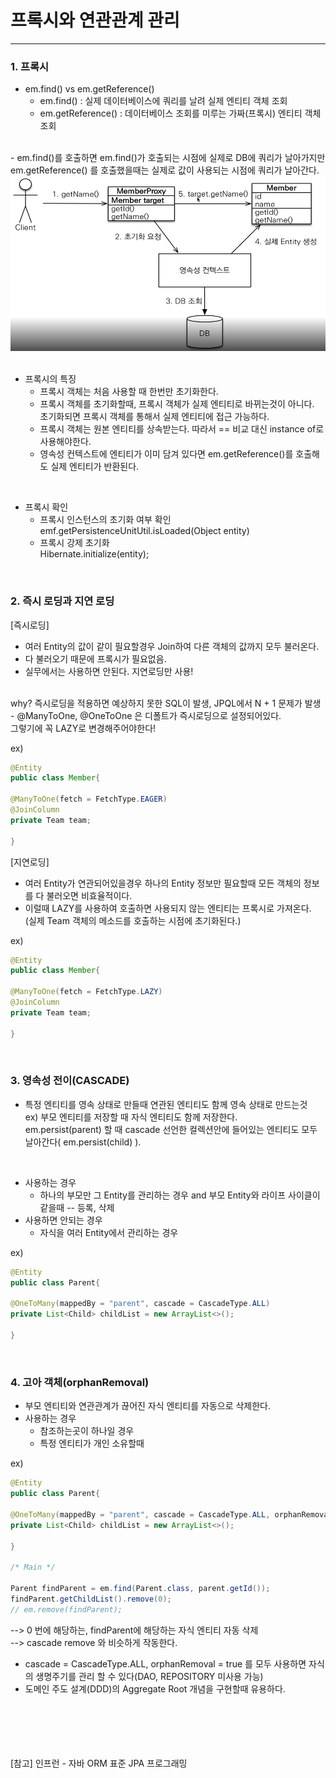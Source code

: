 # 프록시와 연관관계 관리
---
### __1. 프록시__

- em.find() vs em.getReference()
	- em.find() : 실제 데이터베이스에 쿼리를 날려 실제 엔티티 객체 조회
	- em.getReference() : 데이터베이스 조회를 미루는 가짜(프록시) 엔티티 객체 조회
<br>
- em.find()를 호출하면 em.find()가 호출되는 시점에 실제로 DB에 쿼리가 날아가지만 em.getReference() 를 호출했을때는 실제로 값이 사용되는 시점에 쿼리가 날아간다. 

<img src="img/proxy_2.png"  width="550" height="280"/>
<br><br>

- 프록시의 특징
	- 프록시 객체는 처음 사용할 때 한번만 초기화한다.
	- 프록시 객체를 초기화할때, 프록시 객체가 실제 엔티티로 바뀌는것이 아니다.<br>
	초기화되면 프록시 객체를 통해서 실제 엔티티에 접근 가능하다.
	- 프록시 객체는 원본 엔티티를 상속받는다. 따라서 == 비교 대신 instance of로 사용해야한다.
	- 영속성 컨텍스트에 엔티티가 이미 담겨 있다면 em.getReference()를 호출해도 실제 엔티티가 반환된다.
<br>

- 프록시 확인
	- 프록시 인스턴스의 초기화 여부 확인<br>
	emf.getPersistenceUnitUtil.isLoaded(Object entity)
	- 프록시 강제 초기화<br>
	Hibernate.initialize(entity);

<br>

### __2. 즉시 로딩과 지연 로딩__

[즉시로딩]
- 여러 Entity의 값이 같이 필요할경우 Join하여 다른 객체의 값까지 모두 불러온다.
- 다 불러오기 때문에 프록시가 필요없음.
- 실무에서는 사용하면 안된다. 지연로딩만 사용!
<br>
why? 즉시로딩을 적용하면 예상하지 못한 SQL이 발생, JPQL에서 N + 1 문제가 발생
<br>
- @ManyToOne, @OneToOne 은 디폴트가 즉시로딩으로 설정되어있다.
<br>그렇기에 꼭 LAZY로 변경해주어야한다!

ex) 
```java
@Entity
public class Member{

@ManyToOne(fetch = FetchType.EAGER)
@JoinColumn
private Team team;

}
```

[지연로딩]
- 여러 Entity가 연관되어있을경우 하나의 Entity 정보만 필요할때 모든 객체의 정보를 다 불러오면 비효율적이다.
- 이럴때 LAZY를 사용하여 호출하면 사용되지 않는 엔티티는 프록시로 가져온다.<br>(실제 Team 객체의 메소드를 호출하는 시점에 초기화된다.)

ex) 
```java
@Entity
public class Member{

@ManyToOne(fetch = FetchType.LAZY)
@JoinColumn
private Team team;

}
```
<br>

### __3. 영속성 전이(CASCADE)__
- 특정 엔티티를 영속 상태로 만들때 연관된 엔티티도 함께 영속 상태로 만드는것
<br> ex) 부모 엔티티를 저장할 때 자식 엔티티도 함께 저장한다.
<br> em.persist(parent) 할 때 cascade 선언한 컬렉션안에 들어있는 엔티티도 모두 날아간다( em.persist(child) ).

<br>

- 사용하는 경우
	- 하나의 부모만 그 Entity를 관리하는 경우 and 부모 Entity와 라이프 사이클이 같을때 -- 등록, 삭제
- 사용하면 안되는 경우
	- 자식을 여러 Entity에서 관리하는 경우

ex) 
```java
@Entity
public class Parent{

@OneToMany(mappedBy = "parent", cascade = CascadeType.ALL)
private List<Child> childList = new ArrayList<>();

}
```
<br>

### __4. 고아 객체(orphanRemoval)__
- 부모 엔티티와 연관관계가 끊어진 자식 엔티티를 자동으로 삭제한다.
- 사용하는 경우
	- 참조하는곳이 하나일 경우
	- 특정 엔티티가 개인 소유할때

ex) 
```java
@Entity
public class Parent{

@OneToMany(mappedBy = "parent", cascade = CascadeType.ALL, orphanRemoval = true)
private List<Child> childList = new ArrayList<>();

}

/* Main */

Parent findParent = em.find(Parent.class, parent.getId());
findParent.getChildList().remove(0);
// em.remove(findParent); 
```

--> 0 번에 해당하는, findParent에 해당하는 자식 엔티티 자동 삭제
<br>
--> cascade remove 와 비슷하게 작동한다.
<br>
- cascade = CascadeType.ALL, orphanRemoval = true 를 모두 사용하면 자식의 생명주기를 관리 할 수 있다(DAO, REPOSITORY 미사용 가능)
- 도메인 주도 설계(DDD)의 Aggregate Root 개념을 구현할때 유용하다.

<br><br><br><br><br>
[참고] 인프런 - 자바 ORM 표준 JPA 프로그래밍